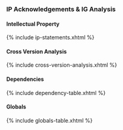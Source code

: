 ### IP Acknowledgements & IG Analysis

#### Intellectual Property

{% include ip-statements.xhtml %}

#### Cross Version Analysis

{% include cross-version-analysis.xhtml %}

#### Dependencies

{% include dependency-table.xhtml %}

#### Globals

{% include globals-table.xhtml %}
